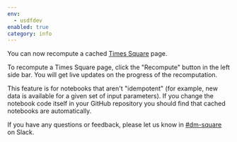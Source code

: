 ```yaml
---
env:
  - usdfdev
enabled: true
category: info
---
```


You can now recompute a cached [Times Square](/times-square) page.

To recompute a Times Square page, click the "Recompute" button in the left side bar. You will get live updates on the progress of the recomputation.

This feature is for notebooks that aren't "idempotent" (for example, new data is available for a given set of input parameters). If you change the notebook code itself in your GitHub repository you should find that cached notebooks are automatically.

If you have any questions or feedback, please let us know in [#dm-square](https://lsstc.slack.com/archives/C2JP8GGVC) on Slack.
